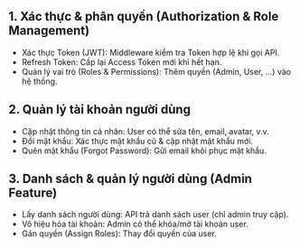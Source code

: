﻿## 1️. Xác thực & phân quyền (Authorization & Role Management)
- Xác thực Token (JWT): Middleware kiểm tra Token hợp lệ khi gọi API.
- Refresh Token: Cấp lại Access Token mới khi hết hạn.
- Quản lý vai trò (Roles & Permissions): Thêm quyền (Admin, User, ...) vào hệ thống.
## 2️. Quản lý tài khoản người dùng
- Cập nhật thông tin cá nhân: User có thể sửa tên, email, avatar, v.v.
- Đổi mật khẩu: Xác thực mật khẩu cũ & cập nhật mật khẩu mới.
- Quên mật khẩu (Forgot Password): Gửi email khôi phục mật khẩu.
## 3. Danh sách & quản lý người dùng (Admin Feature)
- Lấy danh sách người dùng: API trả danh sách user (chỉ admin truy cập).
- Vô hiệu hóa tài khoản: Admin có thể khóa/mở tài khoản user.
- Gán quyền (Assign Roles): Thay đổi quyền của user.